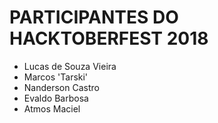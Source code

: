 # PARTICIPANTES DO HACKTOBERFEST 2018

- Lucas de Souza Vieira
- Marcos 'Tarski'
- Nanderson Castro
- Evaldo Barbosa
- Atmos Maciel
